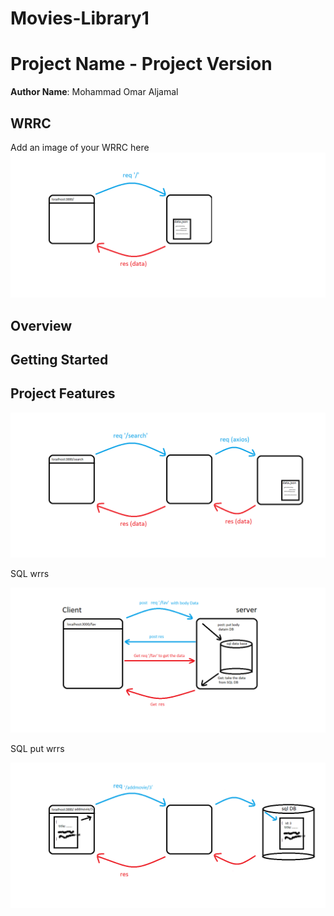 # Movies-Library1

# Project Name - Project Version

**Author Name**: Mohammad Omar Aljamal

## WRRC
Add an image of your WRRC here
![](./assests/Lab13.png)

## Overview

## Getting Started
<!-- What are the steps that a user must take in order to build this app on their own machine and get it running? -->

## Project Features
<!-- What are the features included in you app -->


<!------------------------lab14 /-------------------->

![](./assests/Lab14.png)


<!-- ------------------------- Lab15  ------------------- -->

SQL wrrs

![](./assests/Lab15-SQL.png)


<!-- ------------------------- Lab16  ------------------- -->

SQL put wrrs

![](./assests/Lab16.png)
